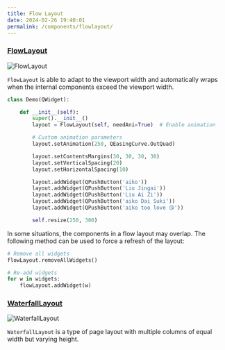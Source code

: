 ```yaml
---
title: Flow Layout
date: 2024-02-26 19:40:01
permalink: /components/flowlayout/
---
```


### [FlowLayout](https://pyqt-fluent-widgets.readthedocs.io/en/latest/autoapi/qfluentwidgets/components/layout/flow_layout/index.html)

![FlowLayout](/img/components/flowlayout/FlowLayout.png)

`FlowLayout` is able to adapt to the viewport width and automatically wraps when the internal components exceed the viewport width.

```python
class Demo(QWidget):

    def __init__(self):
        super().__init__()
        layout = FlowLayout(self, needAni=True)  # Enable animation

        # Custom animation parameters
        layout.setAnimation(250, QEasingCurve.OutQuad)

        layout.setContentsMargins(30, 30, 30, 30)
        layout.setVerticalSpacing(20)
        layout.setHorizontalSpacing(10)

        layout.addWidget(QPushButton('aiko'))
        layout.addWidget(QPushButton('Liu Jingai'))
        layout.addWidget(QPushButton('Liu Ai Zi'))
        layout.addWidget(QPushButton('aiko Dai Suki'))
        layout.addWidget(QPushButton('aiko too love 😘'))

        self.resize(250, 300)
```

In some situations, the components in a flow layout may overlap. The following method can be used to force a refresh of the layout:
```python
# Remove all widgets
flowLayout.removeAllWidgets()

# Re-add widgets
for w in widgets:
    flowLayout.addWidget(w)
```

### [WaterfallLayout](https://qfluentwidgets.com/price)

![WaterfallLayout](/img/components/flowlayout/WaterfallLayout.png)

`WaterfallLayout` is a type of page layout with multiple columns of equal width but varying height.